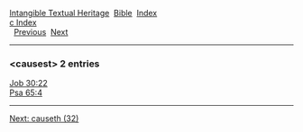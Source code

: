 [Intangible Textual Heritage](../../index)  [Bible](../index) 
[Index](index)   
[c Index](_c_)  
  [Previous](c01967)  [Next](c01969) 

------------------------------------------------------------------------

### &lt;causest&gt; 2 entries

[Job 30:22](../kjv/job030.htm#022)  
[Psa 65:4](../kjv/psa065.htm#004)  

------------------------------------------------------------------------

[Next: causeth (32)](c01969)
